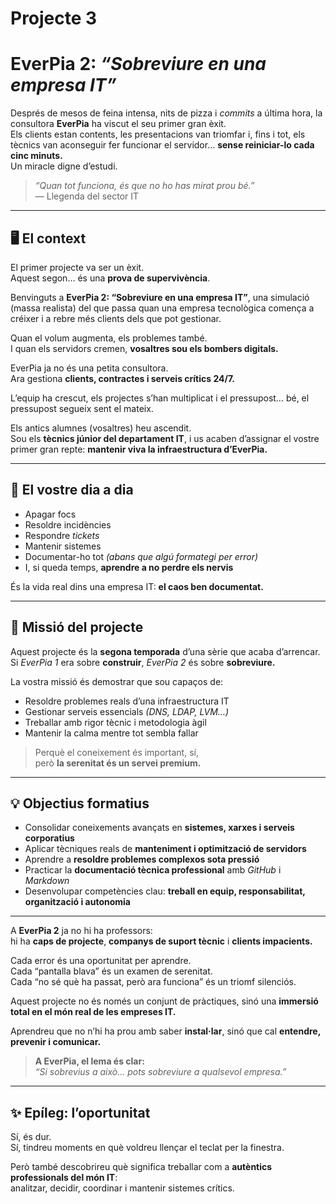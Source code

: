 # Projecte 3

# EverPia 2: *“Sobreviure en una empresa IT”*

Després de mesos de feina intensa, nits de pizza i *commits* a última hora, la consultora **EverPia** ha viscut el seu primer gran èxit.  
Els clients estan contents, les presentacions van triomfar i, fins i tot, els tècnics van aconseguir fer funcionar el servidor… **sense reiniciar-lo cada cinc minuts.**  
Un miracle digne d’estudi.

> *“Quan tot funciona, és que no ho has mirat prou bé.”*  
> — Llegenda del sector IT

---

## 🖥️ El context

El primer projecte va ser un èxit.  
Aquest segon… és una **prova de supervivència**.

Benvinguts a **EverPia 2: “Sobreviure en una empresa IT”**, una simulació (massa realista) del que passa quan una empresa tecnològica comença a créixer i a rebre més clients dels que pot gestionar.

Quan el volum augmenta, els problemes també.  
I quan els servidors cremen, **vosaltres sou els bombers digitals.**

EverPia ja no és una petita consultora.  
Ara gestiona **clients, contractes i serveis crítics 24/7.**

L’equip ha crescut, els projectes s’han multiplicat i el pressupost… bé, el pressupost segueix sent el mateix.

Els antics alumnes (vosaltres) heu ascendit.  
Sou els **tècnics júnior del departament IT**, i us acaben d’assignar el vostre primer gran repte: **mantenir viva la infraestructura d’EverPia.**

---

## 🧯 El vostre dia a dia

- Apagar focs  
- Resoldre incidències  
- Respondre *tickets*  
- Mantenir sistemes  
- Documentar-ho tot *(abans que algú formategi per error)*  
- I, si queda temps, **aprendre a no perdre els nervis**

És la vida real dins una empresa IT: **el caos ben documentat.**

---

## 🎯 Missió del projecte

Aquest projecte és la **segona temporada** d’una sèrie que acaba d’arrencar.  
Si *EverPia 1* era sobre **construir**, *EverPia 2* és sobre **sobreviure.**

La vostra missió és demostrar que sou capaços de:

- Resoldre problemes reals d’una infraestructura IT  
- Gestionar serveis essencials *(DNS, LDAP, LVM…)*  
- Treballar amb rigor tècnic i metodologia àgil  
- Mantenir la calma mentre tot sembla fallar  

> Perquè el coneixement és important, sí,  
> però **la serenitat és un servei premium.**

---

## 💡 Objectius formatius

- Consolidar coneixements avançats en **sistemes, xarxes i serveis corporatius**  
- Aplicar tècniques reals de **manteniment i optimització de servidors**  
- Aprendre a **resoldre problemes complexos sota pressió**  
- Practicar la **documentació tècnica professional** amb *GitHub* i *Markdown*  
- Desenvolupar competències clau: **treball en equip, responsabilitat, organització i autonomia**

---

A **EverPia 2** ja no hi ha professors:  
hi ha **caps de projecte**, **companys de suport tècnic** i **clients impacients.**

Cada error és una oportunitat per aprendre.  
Cada “pantalla blava” és un examen de serenitat.  
Cada “no sé què ha passat, però ara funciona” és un triomf silenciós.

Aquest projecte no és només un conjunt de pràctiques, sinó una **immersió total en el món real de les empreses IT.**

Aprendreu que no n’hi ha prou amb saber **instal·lar**, sinó que cal **entendre, prevenir i comunicar.**

> **A EverPia, el lema és clar:**  
> *“Si sobrevius a això... pots sobreviure a qualsevol empresa.”*

---

## ✨ Epíleg: l’oportunitat

Sí, és dur.  
Sí, tindreu moments en què voldreu llençar el teclat per la finestra.  

Però també descobrireu què significa treballar com a **autèntics professionals del món IT**:  
analitzar, decidir, coordinar i mantenir sistemes crítics.
